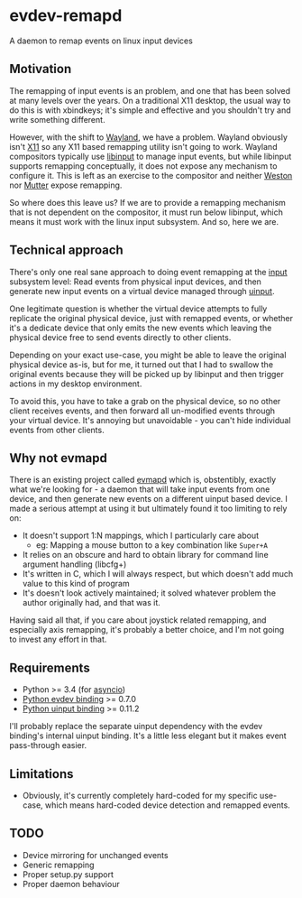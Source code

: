 # evdev-remapd

A daemon to remap events on linux input devices

## Motivation

The remapping of input events is an problem, and one that has been solved
at many levels over the years. On a traditional X11 desktop, the usual way
to do this is with xbindkeys; it's simple and effective and you shouldn't
try and write something different.

However, with the shift to [Wayland](https://wayland.freedesktop.org/), we
have a problem. Wayland obviously isn't [X11](https://www.x.org) so any X11
based remapping utility isn't going to work. Wayland compositors typically use
[libinput](https://www.freedesktop.org/wiki/Software/libinput/) to manage
input events, but while libinput supports remapping conceptually, it does not
expose any mechanism to configure it. This is left as an exercise to the
compositor and neither [Weston](https://github.com/wayland-project/weston)
nor [Mutter](https://github.com/GNOME/mutter) expose remapping.

So where does this leave us? If we are to provide a remapping mechanism that
is not dependent on the compositor, it must run below libinput, which means
it must work with the linux input subsystem. And so, here we are.

## Technical approach

There's only one real sane approach to doing event remapping at the
[input](https://www.kernel.org/doc/html/latest/input/input.html) subsystem
level: Read events from physical input devices, and then generate new input
events on a virtual device managed through
[uinput](https://www.kernel.org/doc/html/latest/input/uinput.html).

One legitimate question is whether the virtual device attempts to fully
replicate the original physical device, just with remapped events, or whether
it's a dedicate device that only emits the new events which leaving the
physical device free to send events directly to other clients.

Depending on your exact use-case, you might be able to leave the original
physical device as-is, but for me, it turned out that I had to swallow the
original events because they will be picked up by libinput and then trigger
actions in my desktop environment.

To avoid this, you have to take a grab on the physical device, so no other
client receives events, and then forward all un-modified events through
your virtual device. It's annoying but unavoidable - you can't hide individual
events from other clients.

## Why not evmapd

There is an existing project called [evmapd](https://github.com/thkala/evmapd)
which is, obstentibly, exactly what we're looking for - a daemon that will
take input events from one device, and then generate new events on a different
uinput based device. I made a serious attempt at using it but ultimately found
it too limiting to rely on:
* It doesn't support 1:N mappings, which I particularly care about
  * eg: Mapping a mouse button to a key combination like `Super+A`
* It relies on an obscure and hard to obtain library for command line
  argument handling (libcfg+)
* It's written in C, which I will always respect, but which doesn't add much
  value to this kind of program
* It's doesn't look actively maintained; it solved whatever problem the author
  originally had, and that was it.

Having said all that, if you care about joystick related remapping, and
especially axis remapping, it's probably a better choice, and I'm not going to
invest any effort in that.

## Requirements

* Python >= 3.4 (for [asyncio](https://docs.python.org/3/library/asyncio.html))
* [Python evdev binding](https://pypi.python.org/pypi/evdev) >= 0.7.0
* [Python uinput binding](https://pypi.python.org/pypi/python-uinput) >= 0.11.2

I'll probably replace the separate uinput dependency with the evdev binding's
internal uinput binding. It's a little less elegant but it makes event
pass-through easier.

## Limitations

* Obviously, it's currently completely hard-coded for my specific use-case,
  which means hard-coded device detection and remapped events.

## TODO

* Device mirroring for unchanged events
* Generic remapping
* Proper setup.py support
* Proper daemon behaviour
